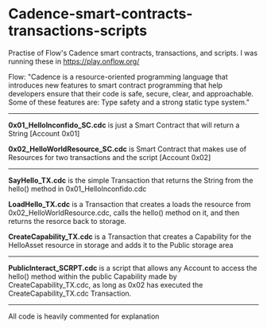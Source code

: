 # Cadence-smart-contracts-transactions-scripts
Practise of Flow's Cadence smart contracts, transactions, and scripts. I was running these in https://play.onflow.org/

Flow: "Cadence is a resource-oriented programming language that introduces new features to smart contract programming that help developers ensure that their code is safe, secure, clear, and approachable. Some of these features are: Type safety and a strong static type system."

---

**0x01_HelloInconfido_SC.cdc** is just a Smart Contract that will return a String [Account 0x01]

**0x02_HelloWorldResource_SC.cdc** is Smart Contract that makes use of Resources for two transactions and the script [Account 0x02]

---

**SayHello_TX.cdc** is the simple Transaction that returns the String from the hello() method in 0x01_HelloInconfido.cdc

**LoadHello_TX.cdc** is a Transaction that creates a loads the resource from 0x02_HelloWorldResource.cdc, calls the hello() method on it, and then returns the resorce back to storage.

**CreateCapability_TX.cdc** is a Transaction that creates a Capability for the HelloAsset resource in storage and adds it to the Public storage area

---

**PublicInteract_SCRPT.cdc** is a script that allows any Account to access the hello() method within the public Capability made by CreateCapability_TX.cdc, as long as 0x02 has executed the CreateCapability_TX.cdc Transaction.

---

All code is heavily commented for explanation
